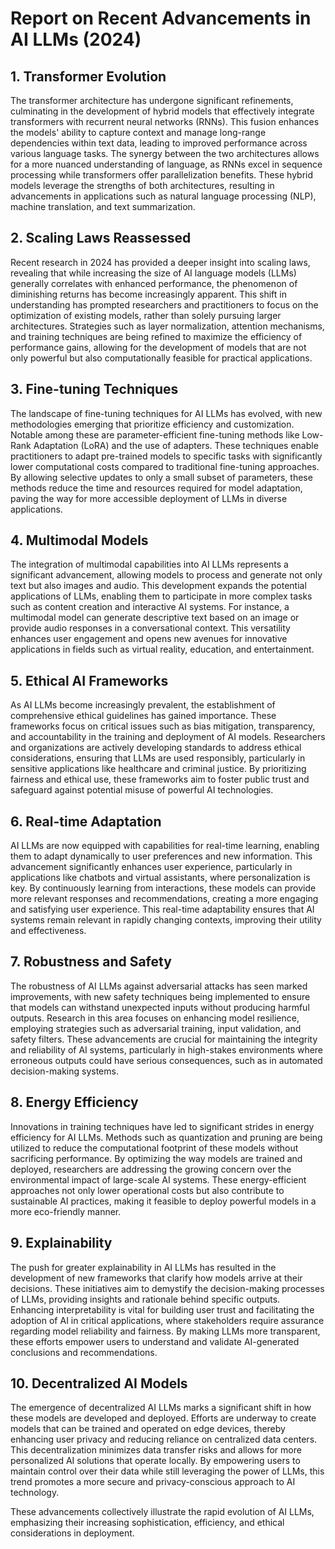 # Report on Recent Advancements in AI LLMs (2024)

## 1. Transformer Evolution
The transformer architecture has undergone significant refinements, culminating in the development of hybrid models that effectively integrate transformers with recurrent neural networks (RNNs). This fusion enhances the models' ability to capture context and manage long-range dependencies within text data, leading to improved performance across various language tasks. The synergy between the two architectures allows for a more nuanced understanding of language, as RNNs excel in sequence processing while transformers offer parallelization benefits. These hybrid models leverage the strengths of both architectures, resulting in advancements in applications such as natural language processing (NLP), machine translation, and text summarization.

## 2. Scaling Laws Reassessed
Recent research in 2024 has provided a deeper insight into scaling laws, revealing that while increasing the size of AI language models (LLMs) generally correlates with enhanced performance, the phenomenon of diminishing returns has become increasingly apparent. This shift in understanding has prompted researchers and practitioners to focus on the optimization of existing models, rather than solely pursuing larger architectures. Strategies such as layer normalization, attention mechanisms, and training techniques are being refined to maximize the efficiency of performance gains, allowing for the development of models that are not only powerful but also computationally feasible for practical applications.

## 3. Fine-tuning Techniques
The landscape of fine-tuning techniques for AI LLMs has evolved, with new methodologies emerging that prioritize efficiency and customization. Notable among these are parameter-efficient fine-tuning methods like Low-Rank Adaptation (LoRA) and the use of adapters. These techniques enable practitioners to adapt pre-trained models to specific tasks with significantly lower computational costs compared to traditional fine-tuning approaches. By allowing selective updates to only a small subset of parameters, these methods reduce the time and resources required for model adaptation, paving the way for more accessible deployment of LLMs in diverse applications.

## 4. Multimodal Models
The integration of multimodal capabilities into AI LLMs represents a significant advancement, allowing models to process and generate not only text but also images and audio. This development expands the potential applications of LLMs, enabling them to participate in more complex tasks such as content creation and interactive AI systems. For instance, a multimodal model can generate descriptive text based on an image or provide audio responses in a conversational context. This versatility enhances user engagement and opens new avenues for innovative applications in fields such as virtual reality, education, and entertainment.

## 5. Ethical AI Frameworks
As AI LLMs become increasingly prevalent, the establishment of comprehensive ethical guidelines has gained importance. These frameworks focus on critical issues such as bias mitigation, transparency, and accountability in the training and deployment of AI models. Researchers and organizations are actively developing standards to address ethical considerations, ensuring that LLMs are used responsibly, particularly in sensitive applications like healthcare and criminal justice. By prioritizing fairness and ethical use, these frameworks aim to foster public trust and safeguard against potential misuse of powerful AI technologies.

## 6. Real-time Adaptation
AI LLMs are now equipped with capabilities for real-time learning, enabling them to adapt dynamically to user preferences and new information. This advancement significantly enhances user experience, particularly in applications like chatbots and virtual assistants, where personalization is key. By continuously learning from interactions, these models can provide more relevant responses and recommendations, creating a more engaging and satisfying user experience. This real-time adaptability ensures that AI systems remain relevant in rapidly changing contexts, improving their utility and effectiveness.

## 7. Robustness and Safety
The robustness of AI LLMs against adversarial attacks has seen marked improvements, with new safety techniques being implemented to ensure that models can withstand unexpected inputs without producing harmful outputs. Research in this area focuses on enhancing model resilience, employing strategies such as adversarial training, input validation, and safety filters. These advancements are crucial for maintaining the integrity and reliability of AI systems, particularly in high-stakes environments where erroneous outputs could have serious consequences, such as in automated decision-making systems.

## 8. Energy Efficiency
Innovations in training techniques have led to significant strides in energy efficiency for AI LLMs. Methods such as quantization and pruning are being utilized to reduce the computational footprint of these models without sacrificing performance. By optimizing the way models are trained and deployed, researchers are addressing the growing concern over the environmental impact of large-scale AI systems. These energy-efficient approaches not only lower operational costs but also contribute to sustainable AI practices, making it feasible to deploy powerful models in a more eco-friendly manner.

## 9. Explainability
The push for greater explainability in AI LLMs has resulted in the development of new frameworks that clarify how models arrive at their decisions. These initiatives aim to demystify the decision-making processes of LLMs, providing insights and rationale behind specific outputs. Enhancing interpretability is vital for building user trust and facilitating the adoption of AI in critical applications, where stakeholders require assurance regarding model reliability and fairness. By making LLMs more transparent, these efforts empower users to understand and validate AI-generated conclusions and recommendations.

## 10. Decentralized AI Models
The emergence of decentralized AI LLMs marks a significant shift in how these models are developed and deployed. Efforts are underway to create models that can be trained and operated on edge devices, thereby enhancing user privacy and reducing reliance on centralized data centers. This decentralization minimizes data transfer risks and allows for more personalized AI solutions that operate locally. By empowering users to maintain control over their data while still leveraging the power of LLMs, this trend promotes a more secure and privacy-conscious approach to AI technology. 

These advancements collectively illustrate the rapid evolution of AI LLMs, emphasizing their increasing sophistication, efficiency, and ethical considerations in deployment.